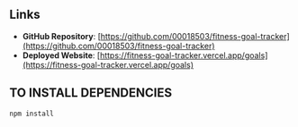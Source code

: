## Links
- **GitHub Repository**: [https://github.com/00018503/fitness-goal-tracker](https://github.com/00018503/fitness-goal-tracker)
- **Deployed Website**: [https://fitness-goal-tracker.vercel.app/goals](https://fitness-goal-tracker.vercel.app/goals)
## TO INSTALL DEPENDENCIES
`npm install`
